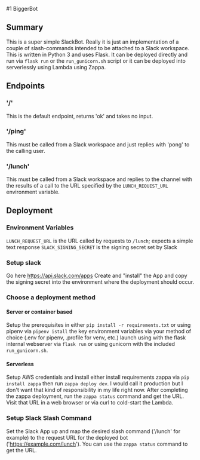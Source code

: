 #1 BiggerBot
## Summary
This is a super simple SlackBot.  Really it is just an implementation of a couple of slash-commands intended to be attached to a Slack workspace.
This is written in Python 3 and uses Flask.
It can be deployed directly and run via `flask run` or the `run_gunicorn.sh` script or it can be deployed into serverlessly using Lambda using Zappa.
## Endpoints
### '/'
This is the default endpoint, returns 'ok' and takes no input.
### '/ping'
This must be called from a Slack workspace and just replies with 'pong' to the calling user.
### '/lunch'
This must be called from a Slack workspace and replies to the channel with the results of a call to the URL specified by the `LUNCH_REQUEST_URL` environment variable.
## Deployment
### Environment Variables
`LUNCH_REQUEST_URL` is the URL called by requests to `/lunch`; expects a simple text response
`SLACK_SIGNING_SECRET` is the signing secret set by Slack
### Setup slack
Go here https://api.slack.com/apps
Create and "install" the App and copy the signing secret into the environment where the deployment should occur.
### Choose a deployment method
#### Server or container based
Setup the prerequisites in either `pip install -r requirements.txt` or using pipenv via `pipenv istall` the key environment variables via your method of choice (.env for pipenv, .profile for venv, etc.) launch using with the flask internal webserver via `flask run` or using gunicorn with the included `run_gunicorn.sh`.
#### Serverless
Setup AWS credentials and install either install requirements zappa via `pip install zappa` then run `zappa deploy dev`.  I would call it production but I don't want that kind of responsibility in my life right now.
After completing the zappa deployment, run the `zappa status` command and get the URL.  Visit that URL in a web browser or via curl to cold-start the Lambda.
### Setup Slack Slash Command
Set the Slack App up and map the desired slash command ('/lunch' for example) to the request URL for the deployed bot ('https://example.com/lunch').  You can use the `zappa status` command to get the URL.

